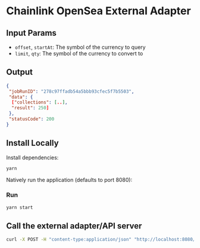 # Chainlink OpenSea External Adapter

## Input Params

- `offset`, `startAt`: The symbol of the currency to query
- `limit`, `qty`: The symbol of the currency to convert to

## Output

```json
{
 "jobRunID": "278c97ffadb54a5bbb93cfec5f7b5503",
 "data": {
  ["collections": [..],
  "result": 250]
 },
 "statusCode": 200
}
```

## Install Locally

Install dependencies:

```bash
yarn
```

Natively run the application (defaults to port 8080):

### Run

```bash
yarn start
```

## Call the external adapter/API server

```bash
curl -X POST -H "content-type:application/json" "http://localhost:8080/" --data '{ "id": 0, "data": { "offset": "0", "limit": "1" } }'
```

